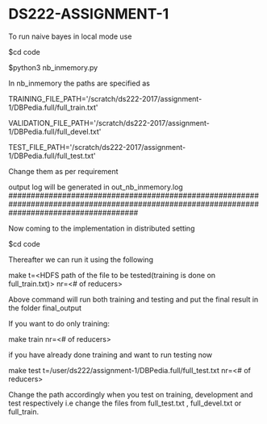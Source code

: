 # DS222-ASSIGNMENT-1

To run naive bayes in local mode use


$cd code

$python3 nb_inmemory.py

In nb_inmemory the paths are specified as 

TRAINING_FILE_PATH='/scratch/ds222-2017/assignment-1/DBPedia.full/full_train.txt'

VALIDATION_FILE_PATH='/scratch/ds222-2017/assignment-1/DBPedia.full/full_devel.txt'

TEST_FILE_PATH='/scratch/ds222-2017/assignment-1/DBPedia.full/full_test.txt'

Change them as per requirement

output log will be generated in out_nb_inmemory.log
#############################################################################################################################################


Now coming to the implementation in distributed setting

$cd code

Thereafter we can run it using the following


make t=<HDFS path of the file to be tested(training is done on full_train.txt)> nr=<# of reducers>

Above command will run both training and testing and put the final result in the folder final_output

If you want to do only training:


make train nr=<# of reducers>

if you have already done training and want to run testing now

make test t=/user/ds222/assignment-1/DBPedia.full/full_test.txt nr=<# of reducers>

Change the path accordingly when you test on training, development and test respectively i.e change the files from full_test.txt ,
full_devel.txt or full_train.

